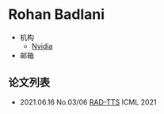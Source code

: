 # Rohan Badlani

- 机构
  - [Nvidia](../Institutions/Nvidia.md)
- 邮箱

## 论文列表

- 2021.06.16 No.03/06 [RAD-TTS](../Models/TTS2_Acoustic/2021.06.16_RAD-TTS.md) ICML 2021
